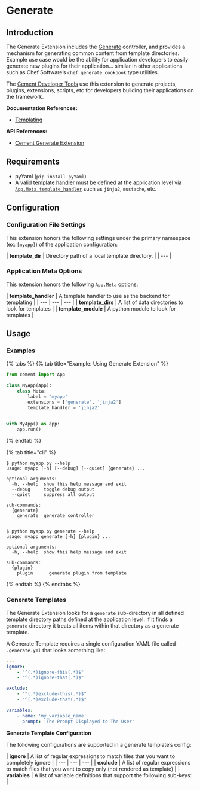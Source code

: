 # Generate

## Introduction

The Generate Extension includes the [Generate](https://cement.readthedocs.io/en/2.99/api/ext/ext_generate/#cement.ext.ext_generate.Generate) controller, and provides a mechanism for generating common content from template directories. Example use case would be the ability for application developers to easily generate new plugins for their application… similar in other applications such as Chef Software’s `chef generate cookbook` type utilities.

The [Cement Developer Tools](../getting-started/developer-tools.md) use this extension to generate projects, plugins, extensions, scripts, etc for developers building their applications on the framework.

**Documentation References:**

* [Templating](../core-foundation/templating.md)

**API References:**

* [Cement Generate Extension](http://cement.readthedocs.io/en/2.99/api/ext/ext_generate/)

## **Requirements**

* pyYaml \(`pip install pyYaml`\)
* A valid [template handler](../core-foundation/templating.md) must be defined at the application level via [`App.Meta.template_handler`](http://cement.readthedocs.io/en/2.99/api/core/foundation/#cement.core.foundation.App.Meta.template_handler) such as `jinja2`, `mustache`, etc.

## **Configuration**

### **Configuration File Settings**

This extension honors the following settings under the primary namespace \(ex: `[myapp]`\) of the application configuration:

| **template\_dir** | Directory path of a local template directory. |
| --- |


### **Application Meta Options**

This extension honors the following [`App.Meta`](http://cement.readthedocs.io/en/2.99/api/core/foundation/?highlight=app.meta#cement.core.foundation.App.Meta) options:

| **template\_handler** | A template handler to use as the backend for templating |
| --- | --- | --- |
| **template\_dirs** | A list of data directories to look for templates |
| **template\_module** | A python module to look for templates |

## **Usage**

### **Examples**

{% tabs %}
{% tab title="Example: Using Generate Extension" %}
```python
from cement import App

class MyApp(App):
    class Meta:
        label = 'myapp'
        extensions = ['generate', 'jinja2']
        template_handler = 'jinja2'


with MyApp() as app:
    app.run()
```
{% endtab %}

{% tab title="cli" %}
```text
$ python myapp.py --help
usage: myapp [-h] [--debug] [--quiet] {generate} ...

optional arguments:
  -h, --help  show this help message and exit
  --debug     toggle debug output
  --quiet     suppress all output

sub-commands:
  {generate}
    generate  generate controller


$ python myapp.py generate --help
usage: myapp generate [-h] {plugin} ...

optional arguments:
  -h, --help  show this help message and exit

sub-commands:
  {plugin}
    plugin      generate plugin from template
```
{% endtab %}
{% endtabs %}

### **Generate Templates**

The Generate Extension looks for a `generate` sub-directory in all defined template directory paths defined at the application level. If it finds a `generate` directory it treats all items within that directory as a generate template.

A Generate Template requires a single configuration YAML file called `.generate.yml` that looks something like:

```yaml
---
ignore:
    - "^(.*)ignore-this(.*)$"
    - "^(.*)ignore-that(.*)$"

exclude:
    - "^(.*)exclude-this(.*)$"
    - "^(.*)exclude-that(.*)$"

variables:
    - name: 'my_variable_name'
      prompt: 'The Prompt Displayed to The User'
```

**Generate Template Configuration**

The following configurations are supported in a generate template’s config:

| **ignore** | A list of regular expressions to match files that you want to completely ignore |
| --- | --- | --- |
| **exclude** | A list of regular expressions to match files that you want to copy only \(not rendered as template\) |
| **variables** | A list of variable definitions that support the following sub-keys: |

